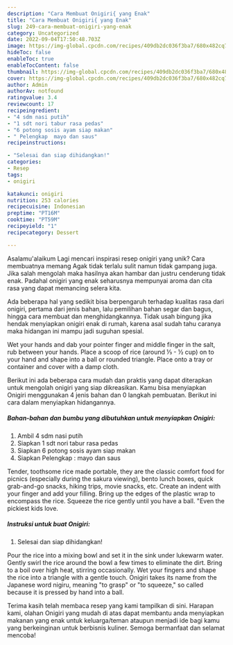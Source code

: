 ```yaml
---
description: "Cara Membuat Onigiri{ yang Enak"
title: "Cara Membuat Onigiri{ yang Enak"
slug: 249-cara-membuat-onigiri-yang-enak
category: Uncategorized
date: 2022-09-04T17:50:48.703Z
image: https://img-global.cpcdn.com/recipes/409db2dc036f3ba7/680x482cq70/onigiri-foto-resep-utama.jpg
hideToc: false
enableToc: true
enableTocContent: false
thumbnail: https://img-global.cpcdn.com/recipes/409db2dc036f3ba7/680x482cq70/onigiri-foto-resep-utama.jpg
cover: https://img-global.cpcdn.com/recipes/409db2dc036f3ba7/680x482cq70/onigiri-foto-resep-utama.jpg
author: Admin
authorAv: notfound
ratingvalue: 3.4
reviewcount: 17
recipeingredient:
- "4 sdm nasi putih"
- "1 sdt nori tabur rasa pedas"
- "6 potong sosis ayam siap makan"
- " Pelengkap  mayo dan saus"
recipeinstructions:

- "Selesai dan siap dihidangkan!"
categories:
- Resep
tags:
- onigiri

katakunci: onigiri 
nutrition: 253 calories
recipecuisine: Indonesian
preptime: "PT16M"
cooktime: "PT59M"
recipeyield: "1"
recipecategory: Dessert

---
```



Asalamu'alaikum Lagi mencari inspirasi resep onigiri yang unik? Cara membuatnya memang Agak tidak terlalu sulit namun tidak gampang juga. Jika salah mengolah maka hasilnya akan hambar dan justru cenderung tidak enak. Padahal onigiri yang enak seharusnya mempunyai aroma dan cita rasa yang dapat memancing selera kita.


Ada beberapa hal yang sedikit bisa berpengaruh terhadap kualitas rasa dari onigiri, pertama dari jenis bahan, lalu pemilihan bahan segar dan bagus, hingga cara membuat dan menghidangkannya. Tidak usah bingung jika hendak menyiapkan onigiri enak di rumah, karena asal sudah tahu caranya maka hidangan ini mampu jadi suguhan spesial.

Wet your hands and dab your pointer finger and middle finger in the salt, rub between your hands. Place a scoop of rice (around ⅓ - ½ cup) on to your hand and shape into a ball or rounded triangle. Place onto a tray or container and cover with a damp cloth.


Berikut ini ada beberapa cara mudah dan praktis yang dapat diterapkan untuk mengolah onigiri yang siap dikreasikan. Kamu bisa menyiapkan Onigiri menggunakan 4 jenis bahan dan 0 langkah pembuatan. Berikut ini cara dalam menyiapkan hidangannya.

<!--inarticleads1-->

##### Bahan-bahan dan bumbu yang dibutuhkan untuk menyiapkan Onigiri:

1. Ambil 4 sdm nasi putih
1. Siapkan 1 sdt nori tabur rasa pedas
1. Siapkan 6 potong sosis ayam siap makan
1. Siapkan  Pelengkap : mayo dan saus


Tender, toothsome rice made portable, they are the classic comfort food for picnics (especially during the sakura viewing), bento lunch boxes, quick grab-and-go snacks, hiking trips, movie snacks, etc. Create an indent with your finger and add your filling. Bring up the edges of the plastic wrap to encompass the rice. Squeeze the rice gently until you have a ball. &#34;Even the pickiest kids love. 

<!--inarticleads2-->

##### Instruksi untuk buat Onigiri:


1. Selesai dan siap dihidangkan!

Pour the rice into a mixing bowl and set it in the sink under lukewarm water. Gently swirl the rice around the bowl a few times to eliminate the dirt. Bring to a boil over high heat, stirring occasionally. Wet your fingers and shape the rice into a triangle with a gentle touch. Onigiri takes its name from the Japanese word nigiru, meaning &#34;to grasp&#34; or &#34;to squeeze,&#34; so called because it is pressed by hand into a ball. 

Terima kasih telah membaca resep yang kami tampilkan di sini. Harapan kami, olahan Onigiri yang mudah di atas dapat membantu anda menyiapkan makanan yang enak untuk keluarga/teman ataupun menjadi ide bagi kamu yang berkeinginan untuk berbisnis kuliner. Semoga bermanfaat dan selamat mencoba!
